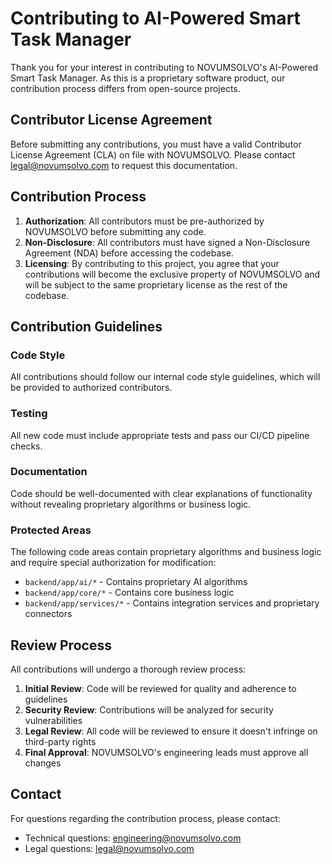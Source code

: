 # Contributing to AI-Powered Smart Task Manager

Thank you for your interest in contributing to NOVUMSOLVO's AI-Powered Smart Task Manager. As this is a proprietary software product, our contribution process differs from open-source projects.

## Contributor License Agreement

Before submitting any contributions, you must have a valid Contributor License Agreement (CLA) on file with NOVUMSOLVO. Please contact legal@novumsolvo.com to request this documentation.

## Contribution Process

1. **Authorization**: All contributors must be pre-authorized by NOVUMSOLVO before submitting any code.
2. **Non-Disclosure**: All contributors must have signed a Non-Disclosure Agreement (NDA) before accessing the codebase.
3. **Licensing**: By contributing to this project, you agree that your contributions will become the exclusive property of NOVUMSOLVO and will be subject to the same proprietary license as the rest of the codebase.

## Contribution Guidelines

### Code Style

All contributions should follow our internal code style guidelines, which will be provided to authorized contributors.

### Testing

All new code must include appropriate tests and pass our CI/CD pipeline checks.

### Documentation

Code should be well-documented with clear explanations of functionality without revealing proprietary algorithms or business logic.

### Protected Areas

The following code areas contain proprietary algorithms and business logic and require special authorization for modification:

- `backend/app/ai/*` - Contains proprietary AI algorithms
- `backend/app/core/*` - Contains core business logic
- `backend/app/services/*` - Contains integration services and proprietary connectors

## Review Process

All contributions will undergo a thorough review process:

1. **Initial Review**: Code will be reviewed for quality and adherence to guidelines
2. **Security Review**: Contributions will be analyzed for security vulnerabilities
3. **Legal Review**: All code will be reviewed to ensure it doesn't infringe on third-party rights
4. **Final Approval**: NOVUMSOLVO's engineering leads must approve all changes

## Contact

For questions regarding the contribution process, please contact:
- Technical questions: engineering@novumsolvo.com
- Legal questions: legal@novumsolvo.com
